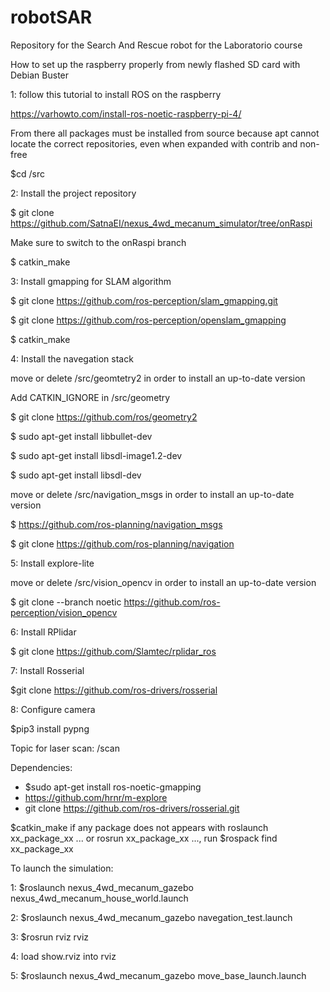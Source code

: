 # robotSAR
Repository for the Search And Rescue robot for the Laboratorio course



How to set up the raspberry properly from newly flashed SD card with Debian Buster


1: follow this tutorial to install ROS on the raspberry 

https://varhowto.com/install-ros-noetic-raspberry-pi-4/

From there all packages must be installed from source because apt cannot locate the correct repositories, even when expanded with contrib and non-free

$cd <ws>/src




2: Install the project repository

$ git clone https://github.com/SatnaEI/nexus_4wd_mecanum_simulator/tree/onRaspi

Make sure to switch to the onRaspi branch

$ catkin_make




3: Install gmapping for SLAM algorithm

$ git clone https://github.com/ros-perception/slam_gmapping.git

$ git clone https://github.com/ros-perception/openslam_gmapping

$ catkin_make




4: Install the navegation stack

move or delete <ws>/src/geomtetry2 in order to install an up-to-date version

Add CATKIN_IGNORE in <ws>/src/geometry

$ git clone https://github.com/ros/geometry2

$ sudo apt-get install libbullet-dev

$ sudo apt-get install libsdl-image1.2-dev 

$ sudo apt-get install libsdl-dev

move or delete <ws>/src/navigation_msgs in order to install an up-to-date version

$ https://github.com/ros-planning/navigation_msgs

$ git clone https://github.com/ros-planning/navigation



5: Install explore-lite

move or delete <ws>/src/vision_opencv in order to install an up-to-date version

$ git clone --branch noetic https://github.com/ros-perception/vision_opencv



6: Install RPlidar

$ git clone https://github.com/Slamtec/rplidar_ros



7: Install Rosserial

$git clone https://github.com/ros-drivers/rosserial



8: Configure camera

$pip3 install pypng




Topic for laser scan: /scan


Dependencies: 
- $sudo apt-get install ros-noetic-gmapping
- https://github.com/hrnr/m-explore
- git clone https://github.com/ros-drivers/rosserial.git

$catkin_make
if any package does not appears with roslaunch xx_package_xx ... or rosrun xx_package_xx ..., run
$rospack find xx_package_xx


To launch the simulation: 

1: $roslaunch nexus_4wd_mecanum_gazebo nexus_4wd_mecanum_house_world.launch 

2: $roslaunch nexus_4wd_mecanum_gazebo navegation_test.launch

3: $rosrun rviz rviz

4: load show.rviz into rviz

5: $roslaunch nexus_4wd_mecanum_gazebo move_base_launch.launch 

